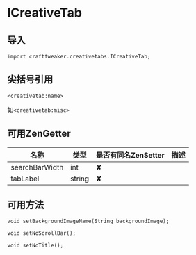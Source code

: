 # ICreativeTab

## 导入

`import crafttweaker.creativetabs.ICreativeTab;`

## 尖括号引用

`<creativetab:name>`

如`<creativetab:misc>`

## 可用ZenGetter

| 名称 | 类型 | 是否有同名ZenSetter | 描述 |
|-----|------|------|------|
|searchBarWidth|int|✘||
|tabLabel|string|✘||

## 可用方法

`void setBackgroundImageName(String backgroundImage);`

`void setNoScrollBar();`

`void setNoTitle();`
